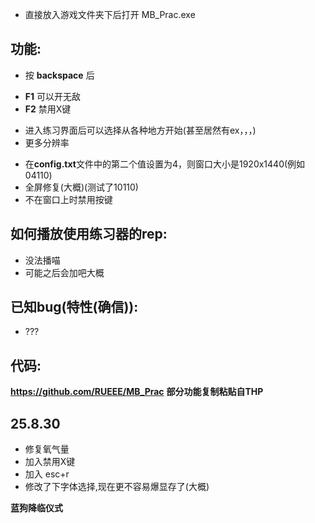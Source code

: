 - 直接放入游戏文件夹下后打开 MB_Prac.exe

## 功能:
- 按 **backspace** 后
+ **F1** 可以开无敌
+ **F2** 禁用X键
- 进入练习界面后可以选择从各种地方开始(甚至居然有ex，，，)
- 更多分辨率
+ 在**config.txt**文件中的第二个值设置为4，则窗口大小是1920x1440(例如 04110)
+ 全屏修复(大概)(测试了10110)
+ 不在窗口上时禁用按键

## 如何播放使用练习器的rep:
- 没法播喵
- 可能之后会加吧大概

## 已知bug(特性(确信)):
- ???

## 代码:
**https://github.com/RUEEE/MB_Prac**
**部分功能复制粘贴自THP**

## 25.8.30
- 修复氧气量
- 加入禁用X键
- 加入 esc+r
- 修改了下字体选择,现在更不容易爆显存了(大概)

**蓝狗降临仪式**